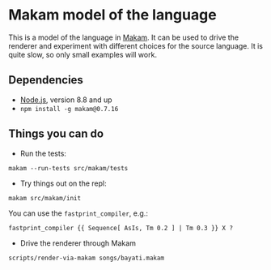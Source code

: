 # Makam model of the language

This is a model of the language in [Makam](https://astampoulis.github.io/makam).
It can be used to drive the renderer and experiment with different choices for
the source language. It is quite slow, so only small examples will work.

## Dependencies

- [Node.js](https://nodejs.org/), version 8.8 and up
- `npm install -g makam@0.7.16`

## Things you can do

- Run the tests:

```
makam --run-tests src/makam/tests
```

- Try things out on the repl:

```
makam src/makam/init
```

You can use the `fastprint_compiler`, e.g.:

```makam
fastprint_compiler {{ Sequence[ AsIs, Tm 0.2 ] | Tm 0.3 }} X ?
```

- Drive the renderer through Makam

```
scripts/render-via-makam songs/bayati.makam
```
